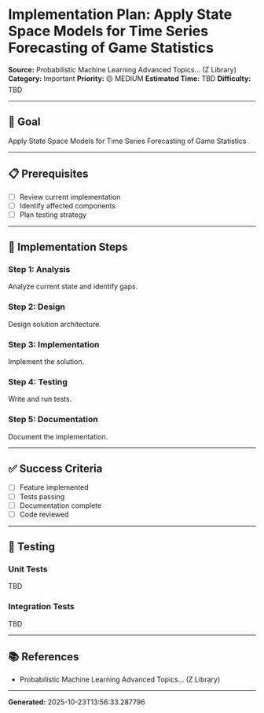 # Implementation Plan: Apply State Space Models for Time Series Forecasting of Game Statistics

**Source:** Probabilistic Machine Learning Advanced Topics... (Z Library)
**Category:** Important
**Priority:** 🟡 MEDIUM
**Estimated Time:** TBD
**Difficulty:** TBD

---

## 🎯 Goal

Apply State Space Models for Time Series Forecasting of Game Statistics

---

## 📋 Prerequisites

- [ ] Review current implementation
- [ ] Identify affected components
- [ ] Plan testing strategy

---

## 🔧 Implementation Steps

### Step 1: Analysis

Analyze current state and identify gaps.

### Step 2: Design

Design solution architecture.

### Step 3: Implementation

Implement the solution.

### Step 4: Testing

Write and run tests.

### Step 5: Documentation

Document the implementation.

---

## ✅ Success Criteria

- [ ] Feature implemented
- [ ] Tests passing
- [ ] Documentation complete
- [ ] Code reviewed

---

## 🧪 Testing

### Unit Tests

TBD

### Integration Tests

TBD

---

## 📚 References

- Probabilistic Machine Learning Advanced Topics... (Z Library)

---

**Generated:** 2025-10-23T13:56:33.287796
